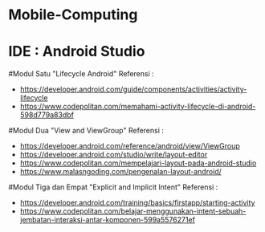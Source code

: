 # Mobile-Computing

#  IDE : Android Studio

#Modul Satu "Lifecycle Android"
 Referensi :
 - https://developer.android.com/guide/components/activities/activity-lifecycle
 - https://www.codepolitan.com/memahami-activity-lifecycle-di-android-598d779a83dbf


#Modul Dua "View and ViewGroup"
 Referensi :
 - https://developer.android.com/reference/android/view/ViewGroup
 - https://developer.android.com/studio/write/layout-editor
 - https://www.codepolitan.com/mempelajari-layout-pada-android-studio
 - https://www.malasngoding.com/pengenalan-layout-android/
           
           
#Modul Tiga dan Empat "Explicit and Implicit Intent" 
 Referensi :
 - https://developer.android.com/training/basics/firstapp/starting-activity
 - https://www.codepolitan.com/belajar-menggunakan-intent-sebuah-jembatan-interaksi-antar-komponen-599a5576271ef
